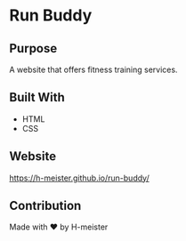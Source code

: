 # Run Buddy

## Purpose
A website that offers fitness training services.

## Built With
* HTML
* CSS

## Website
https://h-meister.github.io/run-buddy/

## Contribution
Made with ❤️ by H-meister
